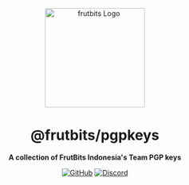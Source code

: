 <div align="center">

<img src="https://api.frutbits.org/assets/images/logo.webp" alt="frutbits Logo" width="200px" height="200px"/>

# @frutbits/pgpkeys

**A collection of FrutBits Indonesia's Team PGP keys**

[![GitHub](https://img.shields.io/github/license/frutbits/pgpkeys)](https://github.com/frutbits/pgpkeys/blob/main/LICENSE)
[![Discord](https://discord.com/api/guilds/332877090003091456/embed.png)](https://frutbits.org/discord)

</div>